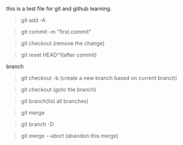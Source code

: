 this is a test file for git and github learning.

> git add -A

> git commit -m "first commit"

> git checkout <filename> (remove the change)

> git reset HEAD^1(after commit)

branch
> git checkout -b <branchname> (create a new branch based on current branch)

> git checkout <branchname> (goto the branch)

> git branch(list all branches)

> git merge <branchname>

> git branch -D <branchname>

> git merge --abort (abandon this merge)